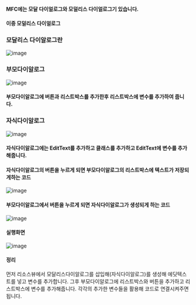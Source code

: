#### MFC에는 모달 다이얼로그와 모덜리스 다이얼로그기 있습니다.
#### 이중 모덜리스 다이얼로그

### 모달리스 다이알로그란
![image](https://github.com/qkrgudals1030/visual2/assets/50895124/e7e170f7-b789-4a40-9baa-c3e626bca7c4)

### 부모다이알로그
![image](https://github.com/qkrgudals1030/visual2/assets/50895124/bbfef068-58b1-4f34-aee8-a07585d79111)

#### 부모다이알로그에 버튼과 리스트박스를 추가한후 리스트박스에 변수를 추가하여 줍니다. 

### 자식다이알로그
![image](https://github.com/qkrgudals1030/visual2/assets/50895124/487c5811-5ba3-4bde-b277-69e5d5656778)

#### 자식다이알로그에는 EditText를 추가하고 클래스를 추가하고 EditText에 변수를 추가해줍니다. 


#### 자식다이알로그의 버튼을 누르게 되면 부모다이알로그의 리스트박스에 텍스트가 저장되게하는 코드
![image](https://github.com/qkrgudals1030/visual2/assets/50895124/90ebb075-e459-42a1-bee0-1d7e1418a072)

#### 부모다이알로그에서 버튼을 누르게 되면 자식다이알로그가 생성되게 하는 코드
![image](https://github.com/qkrgudals1030/visual2/assets/50895124/4f904df4-be89-4b89-ab63-7cb658a3dc9b)

#### 실행화면
![image](https://github.com/qkrgudals1030/visual2/assets/50895124/895b1bdf-bd37-4092-b434-166ae59629ac)

#### 정리
먼저 리소스뷰에서 모달리스다이알로그를 삽입해(자식다이알로그)를 생성해 에딧텍스트를 넣고 변수를 추가합니다.
그후 부모다이알로그에 리스트박스와 버튼을 추가하고 리스트박스에 변수를 추가해줍니다. 
각각의 추가한 변수들을 활용해 코드로 연결시켜주면 됩니다. 

















